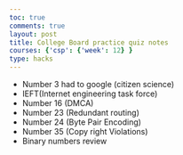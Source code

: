 ```yaml
---
toc: true
comments: true
layout: post
title: College Board practice quiz notes
courses: {'csp': {'week': 12} }
type: hacks
---
```


- Number 3 had to google (citizen science)
- IEFT(Internet engineering task force)
- Number 16 (DMCA)
- Number 23 (Redundant routing)
- Number 24 (Byte Pair Encoding)
- Number 35 (Copy right Violations)
- Binary numbers review